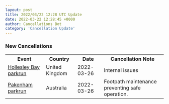 ```yaml
---
layout: post
title: 2022/03/22 12:28 UTC Update
date: 2022-03-22 12:28:45 +0000
author: Cancellations Bot
category: 'Cancellation Update'
---
```


<h3>New Cancellations</h3>
<div class='hscrollable'>
<table style='width: 100%'>
    <tr>
        <th>Event</th>
        <th>Country</th>
        <th>Date</th>
        <th>Cancellation Note</th>
    </tr>
    <tr>
        <td><a href="">Hollesley Bay parkrun</a></td>
        <td>United Kingdom</td>
        <td>2022-03-26</td>
        <td>Internal issues</td>
    </tr>
    <tr>
        <td><a href="https://www.parkrun.com.au/pakenham">Pakenham parkrun</a></td>
        <td>Australia</td>
        <td>2022-03-26</td>
        <td>Footpath maintenance preventing safe operation.</td>
    </tr>
</table>
</div>
